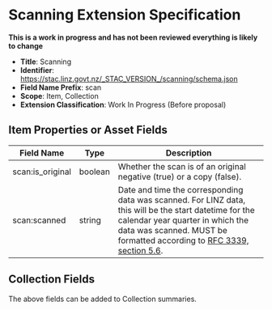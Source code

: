 # Scanning Extension Specification

**This is a work in progress and has not been reviewed everything is likely to
change**

- **Title**: Scanning
- **Identifier**:
  <https://stac.linz.govt.nz/_STAC_VERSION_/scanning/schema.json>
- **Field Name Prefix**: scan
- **Scope**: Item, Collection
- **Extension Classification**: Work In Progress (Before proposal)

## Item Properties or Asset Fields

| Field Name       | Type    | Description                                                                                                                                                                                                                                                            |
| ---------------- | ------- | ---------------------------------------------------------------------------------------------------------------------------------------------------------------------------------------------------------------------------------------------------------------------- |
| scan:is_original | boolean | Whether the scan is of an original negative (true) or a copy (false).                                                                                                                                                                                                  |
| scan:scanned     | string  | Date and time the corresponding data was scanned. For LINZ data, this will be the start datetime for the calendar year quarter in which the data was scanned. MUST be formatted according to [RFC 3339, section 5.6](https://tools.ietf.org/html/rfc3339#section-5.6). |

## Collection Fields

The above fields can be added to Collection summaries.

